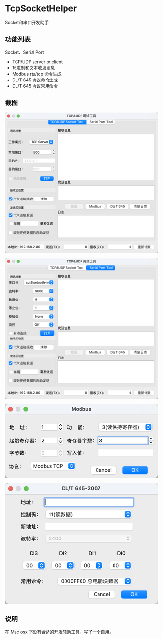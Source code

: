 # TcpSocketHelper
Socket和串口开发助手

## 功能列表
Socket、Serial Port
- TCP/UDP server or client
- 16进制和文本收发消息
- Modbus rtu/tcp 命令生成
- DL/T 645 协议命令生成
- DL/T 645 协议常用命令

## 截图

![avatar](/img/Socket.png)

![avatar](/img/Serial-port.png)

![avatar](/img/Modbus-tcp.png)

![avatar](/img/DLT645.png)

## 说明

在 Mac osx 下没有合适的开发辅助工具，写了一个自用。
